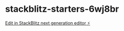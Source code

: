 # stackblitz-starters-6wj8br

[Edit in StackBlitz next generation editor ⚡️](https://stackblitz.com/~/github.com/MariaSalazar1/stackblitz-starters-6wj8br)